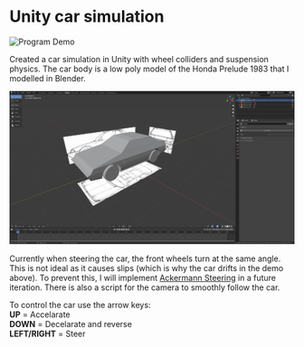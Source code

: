 # Unity car simulation

<img src="Car_Demo.gif" width="1200" alt="Program Demo">

Created a car simulation in Unity with wheel colliders and suspension physics. The car body is a low poly model of the Honda Prelude 1983 that I modelled in Blender.

<img src="Blender_Car_Modelling_Screenshot.PNG" width="1200" alt="Blender Low Poly Modelling Screenshot">

Currently when steering the car, the front wheels turn at the same angle. This is not ideal as it causes slips (which is why the car drifts in the demo above). To prevent this, I will implement [Ackermann Steering](https://en.wikipedia.org/wiki/Ackermann_steering_geometry) in a future iteration. There is also a script for the camera to smoothly follow the car.

To control the car use the arrow keys:\
**UP** = Accelarate\
**DOWN** = Decelarate and reverse\
**LEFT/RIGHT** = Steer
